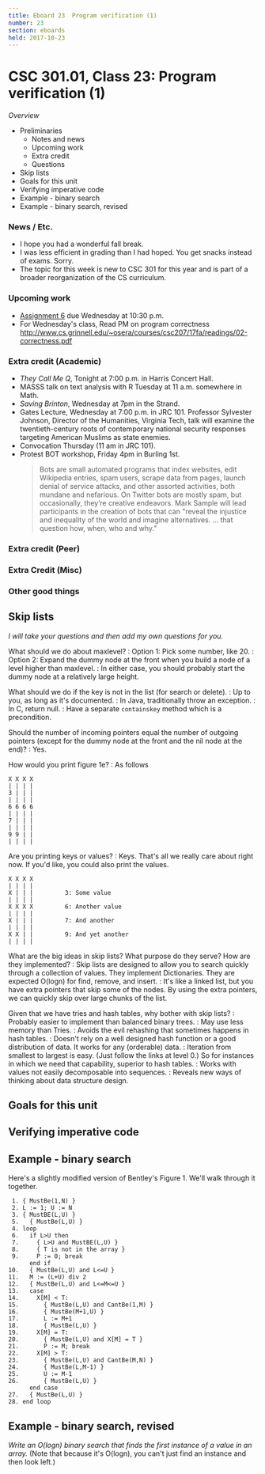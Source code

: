 ```yaml
---
title: Eboard 23  Program verification (1)
number: 23
section: eboards
held: 2017-10-23
---
```

CSC 301.01, Class 23:  Program verification (1)
===============================================

_Overview_

* Preliminaries
    * Notes and news
    * Upcoming work
    * Extra credit
    * Questions
* Skip lists
* Goals for this unit
* Verifying imperative code
* Example - binary search
* Example - binary search, revised

### News / Etc.

* I hope you had a wonderful fall break.
* I was less efficient in grading than I had hoped.  You get snacks
  instead of exams.  Sorry.
* The topic for this week is new to CSC 301 for this year and is part
  of a broader reorganization of the CS curriculum.

### Upcoming work

* [Assignment 6](../assignments/assignment06) due Wednesday at 10:30 p.m.
* For Wednesday's class, Read PM on program correctness
  <http://www.cs.grinnell.edu/~osera/courses/csc207/17fa/readings/02-correctness.pdf>

### Extra credit (Academic)

* _They Call Me Q_, Tonight at 7:00 p.m. in Harris Concert Hall.
* MASSS talk on text analysis with R Tuesday at 11 a.m. somewhere in Math.
* _Saving Brinton_, Wednesday at 7pm in the Strand.
* Gates Lecture, Wednesday at 7:00 p.m. in JRC 101.  Professor Sylvester Johnson, Director of the Humanities, Virginia Tech, talk will examine the twentieth-century roots of contemporary national security responses targeting American Muslims as state enemies. 
* Convocation Thursday (11 am in JRC 101).
* Protest BOT workshop, Friday 4pm in Burling 1st.  
    > Bots are small automated programs that index websites, edit Wikipedia entries, spam users, scrape data from pages, launch denial of service attacks, and other assorted activities, both mundane and nefarious. On Twitter bots are mostly spam, but occasionally, they’re creative endeavors.  Mark Sample will lead participants in the creation of bots that can "reveal the injustice and inequality of the world and imagine alternatives. ... that question how, when, who and why."

### Extra credit (Peer)

### Extra Credit (Misc)

### Other good things

Skip lists
----------

_I will take your questions and then add my own questions for you._

What should we do about maxlevel?
  : Option 1: Pick some number, like 20.
  : Option 2: Expand the dummy node at the front when you build a node
    of a level higher than maxlevel.
  : In either case, you should probably start the dummy node at a relatively
    large height.

What should we do if the key is not in the list (for search or delete).
  : Up to you, as long as it's documented.
  : In Java, traditionally throw an exception.
  : In C, return null.
  : Have a separate `containskey` method which is a precondition.

Should the number of incoming pointers equal the number of outgoing pointers
(except for the dummy node at the front and the nil node at the end)?
  : Yes.

How would you print figure 1e?
  : As follows

```
X X X X
| | | |
3 | | |
| | | |
6 6 6 6
| | | |
7 | | |
| | | |
9 9 | |
| | | |
```

Are you printing keys or values?
  : Keys.  That's all we really care about right now.  If you'd like, you
    could also print the values.

```
X X X X
| | | |
X | | |         3: Some value
| | | |
X X X X         6: Another value
| | | |
X | | |         7: And another
| | | |
X X | |         9: And yet another
| | | |
```

What are the big ideas in skip lists?  What purpose do they serve?  How
are they implemented?
  : Skip lists are designed to allow you to search quickly through a
    collection of values.  They implement Dictionaries.  They are
    expected O(logn) for find, remove, and insert.
  : It's like a linked list, but you have extra pointers that skip some
    of the nodes.  By using the extra pointers, we can quickly skip
    over large chunks of the list.

Given that we have tries and hash tables, why bother with skip lists?
  : Probably easier to implement than balanced binary trees.
  : May use less memory than Tries.
  : Avoids the evil rehashing that sometimes happens in hash tables.
  : Doesn't rely on a well designed hash function or a good distribution
    of data.  It works for any (orderable) data.
  : Iteration from smallest to largest is easy.  (Just follow the links
    at level 0.)  So for instances in which we need that capability, 
    superior to hash tables.
  : Works with values not easily decomposable into sequences.
  : Reveals new ways of thinking about data structure design.

Goals for this unit
-------------------

Verifying imperative code
-------------------------

Example - binary search
-----------------------

Here's a slightly modified version of Bentley's Figure 1.  We'll walk 
through it together.

```
 1. { MustBe(1,N) }
 2. L := 1; U := N
 3. { MustBE(L,U) }
 5.   { MustBe(L,U) }
 4. loop
 6.   if L>U then
 7.     { L>U and MustBE(L,U) }
 8.     { T is not in the array }
 9.     P := 0; break
      end if
10.   { MustBe(L,U) and L<=U }
11.   M := (L+U) div 2
12.   { MustBe(L,U) and L<=M<=U }
13.   case
14.     X[M] < T:
15.       { MustBe(L,U) and CantBe(1,M) }
16.       { MustBe(M+1,U) }
17.       L := M+1
18.       { MustBe(L,U) }
19.     X[M] = T:
20.       { MustBe(L,U) and X[M] = T }
21.       P := M; break
22.     X[M] > T:
23.       { MustBe(L,U) and CantBe(M,N) }
24.       { MustBe(L,M-1) }
25.       U := M-1
26.       { MustBe(L,U) }
      end case
27.   { MustBe(L,U) }
28. end loop
```

Example - binary search, revised
--------------------------------

_Write an O(logn) binary search that finds the *first* instance of a value 
in an array._  (Note that because it's O(logn), you can't just find an
instance and then look left.)

